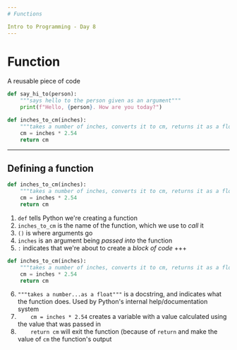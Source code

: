 ```yaml
---
# Functions

Intro to Programming - Day 8
---
```

# Function

A reusable piece of code

```python
def say_hi_to(person):
    """says hello to the person given as an argument"""
    print(f"Hello, {person}. How are you today?")
```

```python
def inches_to_cm(inches):
    """takes a number of inches, converts it to cm, returns it as a float"""
    cm = inches * 2.54
    return cm
```
---
## Defining a function

```python
def inches_to_cm(inches):
    """takes a number of inches, converts it to cm, returns it as a float"""
    cm = inches * 2.54
    return cm
```

1. ```def``` tells Python we're creating a function
2. ```inches_to_cm``` is the name of the function, which we use to *call* it
3. ```()``` is where arguments go
4. ```inches``` is an argument being *passed into* the function
5. ```:``` indicates that we're about to create a *block of code*
+++
```python
def inches_to_cm(inches):
    """takes a number of inches, converts it to cm, returns it as a float"""
    cm = inches * 2.54
    return cm
```

6. ```"""takes a number...as a float"""``` is a docstring, and indicates what the function does. Used by Python's internal help/documentation system
7. ```    cm = inches * 2.54``` creates a variable with a value calculated using the value that was passed in
8. ```    return cm``` will exit the function (because of ```return``` and make the value of ```cm``` the function's output 